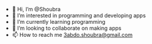 - 👋 Hi, I’m @Shoubra
- 👀 I’m interested in programming and developing apps
- 🌱 I’m currently learning programming
- 💞️ I’m looking to collaborate on making apps
- 📫 How to reach me 3abdo.shoubra@gmail.com

<!---
Shoubra/Shoubra is a ✨ special ✨ repository because its `README.md` (this file) appears on your GitHub profile.
You can click the Preview link to take a look at your changes.
--->
